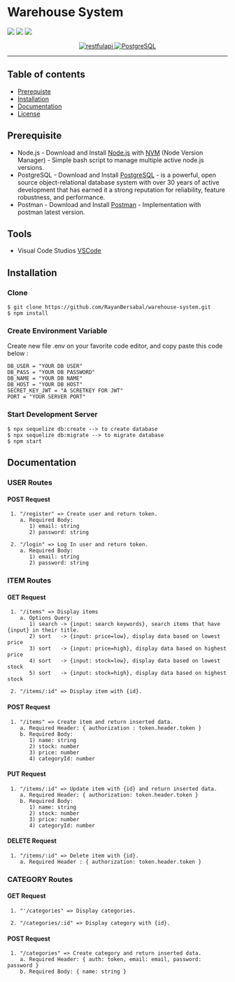 # Warehouse System

![](https://img.shields.io/badge/Code%20Style-Standard-yellow.svg)
![](https://img.shields.io/badge/Dependencies-Express-green.svg)
![](https://img.shields.io/badge/License-ISC-yellowgreen.svg)

<p align="center">
  <a href="https://nodejs.org/">
    <img alt="restfulapi" title="Restful API" src="https://cdn-images-1.medium.com/max/871/1*d2zLEjERsrs1Rzk_95QU9A.png">
    <img alt="PostgreSQL" title="Sequelize" src="https://concordatablog.files.wordpress.com/2016/06/sequelize-logo.png">
  </a>
</p>

----
## Table of contents
* [Prerequiste](#prerequiste)
* [Installation](#installation)
* [Documentation](#documentation)
* [License](#license)

## Prerequisite
- Node.js - Download and Install [Node.js](https://nodejs.org/en/) with [NVM](https://github.com/creationix/nvm) (Node Version Manager) - Simple bash script to manage multiple active node.js versions.
- PostgreSQL - Download and Install [PostgreSQL](https://www.postgresql.org/download/) - is a powerful, open source object-relational database system with over 30 years of active development that has earned it a strong reputation for reliability, feature robustness, and performance.
- Postman - Download and Install [Postman](https://www.getpostman.com/downloads) - Implementation with postman latest version.

## Tools
- Visual Code Studios [VSCode](https://code.visualstudio.com/docs/?dv=win)

## Installation
### Clone
```
$ git clone https://github.com/RayanBersabal/warehouse-system.git
$ npm install
```

### Create Environment Variable
Create new file .env on your favorite code editor, and copy paste this code below :
```
DB_USER = "YOUR DB USER"
DB_PASS = "YOUR DB PASSWORD"
DB_NAME = "YOUR DB NAME"
DB_HOST = "YOUR DB HOST"
SECRET_KEY_JWT = "A SCRETKEY FOR JWT"
PORT = "YOUR SERVER PORT"
```
### Start Development Server
```
$ npx sequelize db:create --> to create database
$ npx sequelize db:migrate --> to migrate database
$ npm start
```

## Documentation

### USER Routes

#### POST Request
```
 1. "/register" => Create user and return token. 
    a. Required Body:
       1) email: string
       2) password: string

 2. "/login" => Log In user and return token. 
    a. Required Body:
       1) email: string
       2) password: string
```


### ITEM Routes

#### GET Request
```
 1. "/items" => Display items 
    a. Options Query:
       1) search -> {input: search keywords}, search items that have {input} in their title.
       2) sort	 -> {input: price=low}, display data based on lowest price
       3) sort	 -> {input: price=high}, display data based on highest price
       4) sort	 -> {input: stock=low}, display data based on lowest stock
       5) sort	 -> {input: stock=high}, display data based on highest stock

 2. "/items/:id" => Display item with {id}.
```

#### POST Request
```
 1. "/items" => Create item and return inserted data.
    a. Required Header: { authorization : token.header.token }
    b. Required Body: 
       1) name: string
       2) stock: number
       3) price: number
       4) categoryId: number
```

#### PUT Request
```
 1. "/items/:id" => Update item with {id} and return inserted data.
    a. Required Header: { authorization: token.header.token }
    b. Required Body: 
       1) name: string
       2) stock: number
       3) price: number
       4) categoryId: number
 ```

#### DELETE Request
```
 1. "/items/:id" => Delete item with {id}.
    a. Required Header : { authorization: token.header.token }

```


### CATEGORY Routes

#### GET Request
```
 1. "'/categories" => Display categories. 

 2. "/categories/:id" => Display category with {id}.
```

#### POST Request
```
 1. "/categories" => Create category and return inserted data.
    a. Required Header: { auth: token, email: email, password: password }
    b. Required Body: { name: string }
```